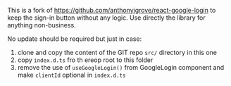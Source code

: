 This is a fork of https://github.com/anthonyjgrove/react-google-login to keep the sign-in button without any logic. Use directly the library for anything non-business.

No update should be required but just in case:

1. clone and copy the content of the GIT repo `src/` directory in this one
2. copy `index.d.ts` fro th ereop root to this folder
3. remove the use of `useGoogleLogin()` from GoogleLogin component and make `clientId` optional in `index.d.ts`
